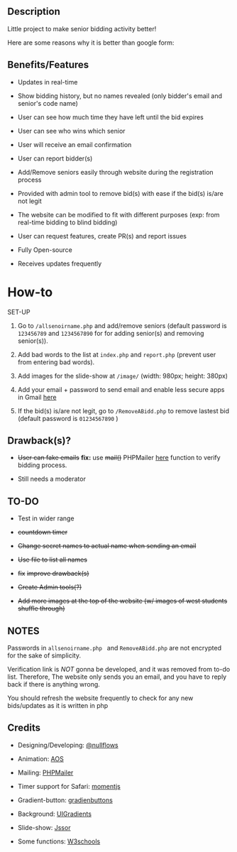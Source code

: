 ## Description 

Little project to make senior bidding activity better!

Here are some reasons why it is better than google form:

## Benefits/Features

+ Updates in real-time

+ Show bidding history, but no names revealed (only bidder's email and senior's code name)

+ User can see how much time they have left until the bid expires

+ User can see who wins which senior

+ User will receive an email confirmation 

+ User can report bidder(s)

+ Add/Remove seniors easily through website during the registration process

+ Provided with admin tool to remove bid(s) with ease if the bid(s) is/are not legit 

+ The website can be modified to fit with different purposes (exp: from real-time bidding to blind bidding)

+ User can request features, create PR(s) and report issues

+ Fully Open-source

+ Receives updates frequently 

# How-to

SET-UP

1. Go to ```/allsenoirname.php``` and add/remove seniors (default password is ```123456789```  and ```1234567890``` for for adding senior(s) and removing senior(s)).

2. Add bad words to the list at ```index.php``` and ```report.php``` (prevent user from entering bad words). 

3. Add images for the slide-show at ```/image/``` (width: 980px; height: 380px)

3. Add your email + password to send email and enable less secure apps in Gmail [here](https://support.google.com/accounts/answer/6010255?hl=en)

4. If the bid(s) is/are not legit, go to ``` /RemoveABidd.php ``` to remove lastest bid (default password is ```01234567890``` ) 

## Drawback(s)?

+ ~~User can fake emails~~
**fix:**
use ~~mail()~~ PHPMailer [here](https://github.com/PHPMailer/PHPMailer) function to verify bidding process. 

+ Still needs a moderator

## TO-DO

+ Test in wider range

+ ~~countdown timer~~

+ ~~Change secret names to actual name when sending an email~~

+ ~~Use file to list all names~~

+ ~~fix~~ ~~improve drawback(s)~~

+ ~~Create Admin tools(?)~~

+ ~~Add more images at the top of the website (w/ images of west students shuffle through)~~

## NOTES

Passwords in ```allsenoirname.php ``` and ``` RemoveABidd.php ``` are not encrypted for the sake of simplicity.

Verification link is _NOT_ gonna be developed, and it was removed from to-do list. Therefore, The website only sends you an email,
and you have to reply back if there is anything wrong.

You should refresh the website frequently to check for any new bids/updates as it is written in php 

## Credits

+ Designing/Developing: [@nullflows](https://github.com/nullflows)

+ Animation: [AOS](https://michalsnik.github.io/aos/) 

+ Mailing: [PHPMailer](https://github.com/PHPMailer/PHPMailer) 

+ Timer support for Safari: [momentjs](https://momentjs.com/)

+ Gradient-button: [gradienbuttons](https://gradientbuttons.colorion.co/)

+ Background: [UIGradients](https://uigradients.com/#Terminal)

+ Slide-show: [Jssor](https://www.jssor.com/)

+ Some functions: [W3schools](https://www.w3schools.com/)

